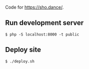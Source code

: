 Code for https://sho.dance/.

## Run development server

```
$ php -S localhost:8000 -t public
```

## Deploy site

```
$ ./deploy.sh
```
